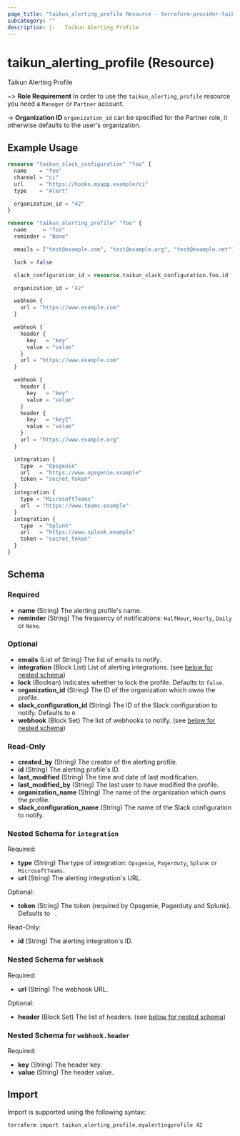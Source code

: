```yaml
---
page_title: "taikun_alerting_profile Resource - terraform-provider-taikun"
subcategory: ""
description: |-   Taikun Alerting Profile
---
```


# taikun_alerting_profile (Resource)

Taikun Alerting Profile

~> **Role Requirement** In order to use the `taikun_alerting_profile` resource you need a `Manager` or `Partner` account.

-> **Organization ID** `organization_id` can be specified for the Partner role, it otherwise defaults to the user's organization.

## Example Usage

```terraform
resource "taikun_slack_configuration" "foo" {
  name    = "foo"
  channel = "ci"
  url     = "https://hooks.myapp.example/ci"
  type    = "Alert"

  organization_id = "42"
}

resource "taikun_alerting_profile" "foo" {
  name     = "foo"
  reminder = "None"

  emails = ["test@example.com", "test@example.org", "test@example.net"]

  lock = false

  slack_configuration_id = resource.taikun_slack_configuration.foo.id

  organization_id = "42"

  webhook {
    url = "https://www.example.com"
  }

  webhook {
    header {
      key   = "key"
      value = "value"
    }
    url = "https://www.example.com"
  }

  webhook {
    header {
      key   = "key"
      value = "value"
    }
    header {
      key   = "key2"
      value = "value"
    }
    url = "https://www.example.org"
  }

  integration {
    type  = "Opsgenie"
    url   = "https://www.opsgenie.example"
    token = "secret_token"
  }
  integration {
    type = "MicrosoftTeams"
    url  = "https://www.teams.example"
  }
  integration {
    type  = "Splunk"
    url   = "https://www.splunk.example"
    token = "secret_token"
  }
}
```

<!-- schema generated by tfplugindocs -->
## Schema

### Required

- **name** (String) The alerting profile's name.
- **reminder** (String) The frequency of notifications: `HalfHour`, `Hourly`, `Daily` or `None`.

### Optional

- **emails** (List of String) The list of emails to notify.
- **integration** (Block List) List of alerting integrations. (see [below for nested schema](#nestedblock--integration))
- **lock** (Boolean) Indicates whether to lock the profile. Defaults to `false`.
- **organization_id** (String) The ID of the organization which owns the profile.
- **slack_configuration_id** (String) The ID of the Slack configuration to notify. Defaults to `0`.
- **webhook** (Block Set) The list of webhooks to notify. (see [below for nested schema](#nestedblock--webhook))

### Read-Only

- **created_by** (String) The creator of the alerting profile.
- **id** (String) The alerting profile's ID.
- **last_modified** (String) The time and date of last modification.
- **last_modified_by** (String) The last user to have modified the profile.
- **organization_name** (String) The name of the organization which owns the profile.
- **slack_configuration_name** (String) The name of the Slack configuration to notify.

<a id="nestedblock--integration"></a>
### Nested Schema for `integration`

Required:

- **type** (String) The type of integration: `Opsgenie`, `Pagerduty`, `Splunk` or `MicrosoftTeams`.
- **url** (String) The alerting integration's URL.

Optional:

- **token** (String) The token (required by Opsgenie, Pagerduty and Splunk). Defaults to ` `.

Read-Only:

- **id** (String) The alerting integration's ID.


<a id="nestedblock--webhook"></a>
### Nested Schema for `webhook`

Required:

- **url** (String) The webhook URL.

Optional:

- **header** (Block Set) The list of headers. (see [below for nested schema](#nestedblock--webhook--header))

<a id="nestedblock--webhook--header"></a>
### Nested Schema for `webhook.header`

Required:

- **key** (String) The header key.
- **value** (String) The header value.

## Import

Import is supported using the following syntax:

```shell
terraform import taikun_alerting_profile.myalertingprofile 42
```
